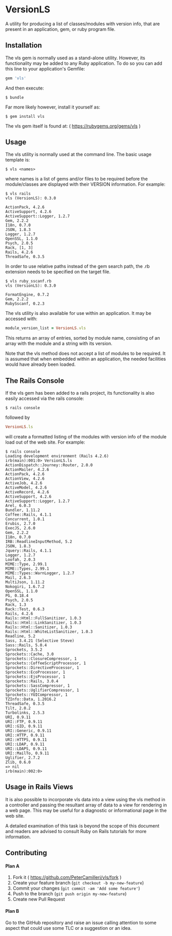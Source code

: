 # VersionLS

A utility for producing a list of classes/modules with version info, that are
present in an application, gem, or ruby program file.

## Installation

The vls gem is normally used as a stand-alone utility. However, its
functionality may be added to any Ruby application. To do so you can add this
line to your application's Gemfile:

```ruby
gem 'vls'
```

And then execute:

    $ bundle

Far more likely however, install it yourself as:

    $ gem install vls

The vls gem itself is found at: ( https://rubygems.org/gems/vls )

## Usage

The vls utility is normally used at the command line. The basic usage template
is:

    $ vls <names>

where names is a list of gems and/or files to be required before the
module/classes are displayed with their VERSION information. For example:

    $ vls rails
    vls (VersionLS): 0.3.0

    ActionPack, 4.2.6
    ActiveSupport, 4.2.6
    ActiveSupport::Logger, 1.2.7
    Gem, 2.2.2
    I18n, 0.7.0
    JSON, 1.8.3
    Logger, 1.2.7
    OpenSSL, 1.1.0
    Psych, 2.0.5
    Rack, [1, 3]
    Rails, 4.2.6
    ThreadSafe, 0.3.5

In order to use relative paths instead of the gem search path, the .rb extension
needs to be specified on the target file.

    $ vls ruby_sscanf.rb
    vls (VersionLS): 0.3.0

    FormatEngine, 0.7.2
    Gem, 2.2.2
    RubySscanf, 0.2.3

The vls utility is also available for use within an application. It may be
accessed with:
```ruby
module_version_list = VersionLS.vls
```
This returns an array of entries, sorted by module name, consisting of an
array with the module and a string with its version.

Note that the vls method does not accept a list of modules to be required. It
is assumed that when embedded within an application, the needed facilities
would have already been loaded.

## The Rails Console

If the vls gem has been added to a rails project, its functionality is also
easily accessed via the rails console:

    $ rails console

followed by

```ruby
VersionLS.ls
```

will create a formatted listing of the modules with version info of the module
load out of the web site. For example:

    $ rails console
    Loading development environment (Rails 4.2.6)
    irb(main):001:0> VersionLS.ls
    ActionDispatch::Journey::Router, 2.0.0
    ActionMailer, 4.2.6
    ActionPack, 4.2.6
    ActionView, 4.2.6
    ActiveJob, 4.2.6
    ActiveModel, 4.2.6
    ActiveRecord, 4.2.6
    ActiveSupport, 4.2.6
    ActiveSupport::Logger, 1.2.7
    Arel, 6.0.3
    Bundler, 1.11.2
    Coffee::Rails, 4.1.1
    Concurrent, 1.0.1
    Erubis, 2.7.0
    ExecJS, 2.6.0
    Gem, 2.2.2
    I18n, 0.7.0
    IRB::ReadlineInputMethod, 5.2
    JSON, 1.8.3
    Jquery::Rails, 4.1.1
    Logger, 1.2.7
    Loofah, 2.0.3
    MIME::Type, 2.99.1
    MIME::Types, 2.99.1
    MIME::Types::WarnLogger, 1.2.7
    Mail, 2.6.3
    MultiJson, 1.11.2
    Nokogiri, 1.6.7.2
    OpenSSL, 1.1.0
    PG, 0.18.4
    Psych, 2.0.5
    Rack, 1.3
    Rack::Test, 0.6.3
    Rails, 4.2.6
    Rails::Html::FullSanitizer, 1.0.3
    Rails::Html::LinkSanitizer, 1.0.3
    Rails::Html::Sanitizer, 1.0.3
    Rails::Html::WhiteListSanitizer, 1.0.3
    Readline, 5.2
    Sass, 3.4.21 (Selective Steve)
    Sass::Rails, 5.0.4
    Sprockets, 3.5.2
    Sprockets::Cache, 3.0
    Sprockets::ClosureCompressor, 1
    Sprockets::CoffeeScriptProcessor, 1
    Sprockets::DirectiveProcessor, 1
    Sprockets::EcoProcessor, 1
    Sprockets::EjsProcessor, 1
    Sprockets::Rails, 3.0.4
    Sprockets::SassCompressor, 1
    Sprockets::UglifierCompressor, 1
    Sprockets::YUICompressor, 1
    TZInfo::Data, 1.2016.2
    ThreadSafe, 0.3.5
    Tilt, 2.0.2
    Turbolinks, 2.5.3
    URI, 0.9.11
    URI::FTP, 0.9.11
    URI::GID, 0.9.11
    URI::Generic, 0.9.11
    URI::HTTP, 0.9.11
    URI::HTTPS, 0.9.11
    URI::LDAP, 0.9.11
    URI::LDAPS, 0.9.11
    URI::MailTo, 0.9.11
    Uglifier, 2.7.2
    Zlib, 0.6.0
    => nil
    irb(main):002:0>

## Usage in Rails Views

It is also possible to incorporate vls data into a view using the vls method
in a controller and passing the resultant array of data to a view for
rendering in a web page. This may be useful for a diagnostic or informational
page in the web site.

A detailed examination of this task is beyond the scope of this document and
readers are advised to consult Ruby on Rails tutorials for more information.

## Contributing

#### Plan A

1. Fork it ( https://github.com/PeterCamilleri/vls/fork )
2. Create your feature branch (`git checkout -b my-new-feature`)
3. Commit your changes (`git commit -am 'Add some feature'`)
4. Push to the branch (`git push origin my-new-feature`)
5. Create new Pull Request

#### Plan B

Go to the GitHub repository and raise an issue calling attention to some
aspect that could use some TLC or a suggestion or an idea.
